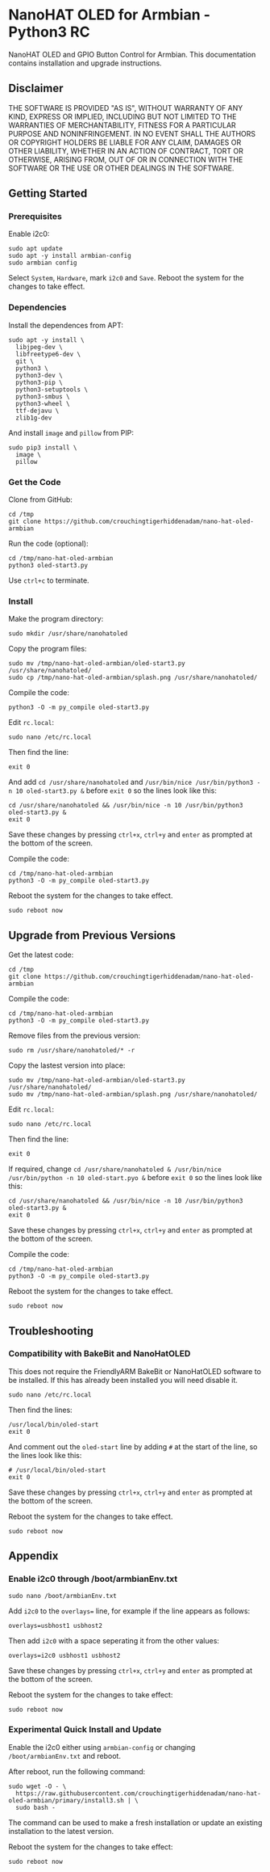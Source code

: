 # NanoHAT OLED for Armbian - Python3 RC
NanoHAT OLED and GPIO Button Control for Armbian. This documentation contains installation and upgrade instructions.

## Disclaimer

THE SOFTWARE IS PROVIDED "AS IS", WITHOUT WARRANTY OF ANY KIND, EXPRESS OR
IMPLIED, INCLUDING BUT NOT LIMITED TO THE WARRANTIES OF MERCHANTABILITY,
FITNESS FOR A PARTICULAR PURPOSE AND NONINFRINGEMENT. IN NO EVENT SHALL THE
AUTHORS OR COPYRIGHT HOLDERS BE LIABLE FOR ANY CLAIM, DAMAGES OR OTHER
LIABILITY, WHETHER IN AN ACTION OF CONTRACT, TORT OR OTHERWISE, ARISING FROM,
OUT OF OR IN CONNECTION WITH THE SOFTWARE OR THE USE OR OTHER DEALINGS IN
THE SOFTWARE.

## Getting Started

### Prerequisites

Enable i2c0:
```
sudo apt update
sudo apt -y install armbian-config
sudo armbian config
```
Select `System`, `Hardware`, mark `i2c0` and `Save`. Reboot the system for the changes to take effect.

### Dependencies
Install the dependences from APT:
```
sudo apt -y install \
  libjpeg-dev \
  libfreetype6-dev \
  git \
  python3 \
  python3-dev \
  python3-pip \
  python3-setuptools \
  python3-smbus \
  python3-wheel \
  ttf-dejavu \
  zlib1g-dev
```
And install `image` and `pillow` from PIP:
```
sudo pip3 install \
  image \
  pillow
```
### Get the Code
Clone from GitHub:
```
cd /tmp
git clone https://github.com/crouchingtigerhiddenadam/nano-hat-oled-armbian
```

Run the code (optional):
```
cd /tmp/nano-hat-oled-armbian
python3 oled-start3.py
```
Use `ctrl+c` to terminate.

### Install
Make the program directory:
```
sudo mkdir /usr/share/nanohatoled
```
Copy the program files:
```
sudo mv /tmp/nano-hat-oled-armbian/oled-start3.py /usr/share/nanohatoled/
sudo cp /tmp/nano-hat-oled-armbian/splash.png /usr/share/nanohatoled/
```
Compile the code:
```
python3 -O -m py_compile oled-start3.py
```
Edit `rc.local`:
```
sudo nano /etc/rc.local
```
Then find the line:
```
exit 0
```
And add `cd /usr/share/nanohatoled` and `/usr/bin/nice /usr/bin/python3 -n 10 oled-start3.py &` before `exit 0` so the lines look like this:
```
cd /usr/share/nanohatoled && /usr/bin/nice -n 10 /usr/bin/python3 oled-start3.py &
exit 0
```
Save these changes by pressing `ctrl+x`, `ctrl+y` and `enter` as prompted at the bottom of the screen.   
   
Compile the code:
```
cd /tmp/nano-hat-oled-armbian
python3 -O -m py_compile oled-start3.py
```
Reboot the system for the changes to take effect.
```
sudo reboot now
```

## Upgrade from Previous Versions
Get the latest code:
```
cd /tmp
git clone https://github.com/crouchingtigerhiddenadam/nano-hat-oled-armbian
```
Compile the code:
```
cd /tmp/nano-hat-oled-armbian
python3 -O -m py_compile oled-start3.py
```
Remove files from the previous version:
```
sudo rm /usr/share/nanohatoled/* -r
```
Copy the lastest version into place:
```
sudo mv /tmp/nano-hat-oled-armbian/oled-start3.py /usr/share/nanohatoled/
sudo mv /tmp/nano-hat-oled-armbian/splash.png /usr/share/nanohatoled/
```
Edit `rc.local`:
```
sudo nano /etc/rc.local
```
Then find the line:
```
exit 0
```
If required, change `cd /usr/share/nanohatoled & /usr/bin/nice /usr/bin/python -n 10 oled-start.pyo &` before `exit 0` so the lines look like this:
```
cd /usr/share/nanohatoled && /usr/bin/nice -n 10 /usr/bin/python3 oled-start3.py &
exit 0
```
Save these changes by pressing `ctrl+x`, `ctrl+y` and `enter` as prompted at the bottom of the screen.   
  
Compile the code:
```
cd /tmp/nano-hat-oled-armbian
python3 -O -m py_compile oled-start3.py
```
Reboot the system for the changes to take effect.
```
sudo reboot now
```

## Troubleshooting

### Compatibility with BakeBit and NanoHatOLED
This does not require the FriendlyARM BakeBit or NanoHatOLED software to be installed. If this has already been installed you will need disable it.
```
sudo nano /etc/rc.local
```
Then find the lines:
```
/usr/local/bin/oled-start
exit 0
```
And comment out the `oled-start` line by adding `#` at the start of the line, so the lines look like this:
```
# /usr/local/bin/oled-start
exit 0
```
Save these changes by pressing `ctrl+x`, `ctrl+y` and `enter` as prompted at the bottom of the screen.   
   
Reboot the system for the changes to take effect.
```
sudo reboot now
```

## Appendix

### Enable i2c0 through /boot/armbianEnv.txt
```
sudo nano /boot/armbianEnv.txt
```
Add `i2c0` to the `overlays=` line, for example if the line appears as follows:
```
overlays=usbhost1 usbhost2
```
Then add `i2c0` with a space seperating it from the other values:
```
overlays=i2c0 usbhost1 usbhost2
```
Save these changes by pressing `ctrl+x`, `ctrl+y` and `enter` as prompted at the bottom of the screen.  
    
Reboot the system for the changes to take effect:
```
sudo reboot now
```

### Experimental Quick Install and Update
   
Enable the i2c0 either using `armbian-config` or changing `/boot/armbianEnv.txt` and reboot.   
   
After reboot, run the following command:
```
sudo wget -O - \
  https://raw.githubusercontent.com/crouchingtigerhiddenadam/nano-hat-oled-armbian/primary/install3.sh | \
  sudo bash -
```
The command can be used to make a fresh installation or update an existing installation to the latest version.
   
Reboot the system for the changes to take effect:
```
sudo reboot now
```
